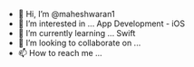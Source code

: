 - 👋 Hi, I’m @maheshwaran1
- 👀 I’m interested in ... App Development - iOS
- 🌱 I’m currently learning ... Swift
- 💞️ I’m looking to collaborate on ...
- 📫 How to reach me ... 

<!---
maheshwaran1/maheshwaran1 is a ✨ special ✨ repository because its `README.md` (this file) appears on your GitHub profile.
You can click the Preview link to take a look at your changes.
--->
